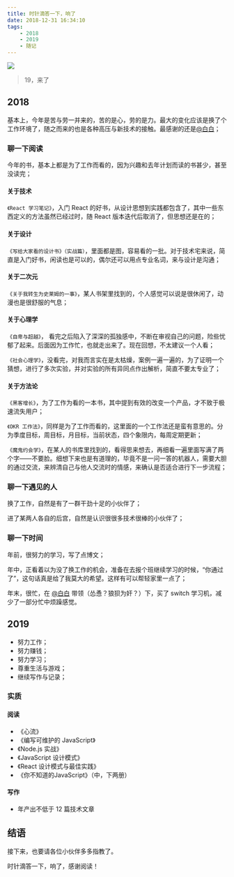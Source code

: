```yaml
---
title: 时针滴答一下，响了
date: 2018-12-31 16:34:10
tags:
    - 2018
    - 2019
    - 随记
---
```


![](/images/2018-banner.jpg)

> 19，来了

<!-- more -->

## 2018

基本上，今年是苦与劳一并来的，苦的是心，劳的是力。最大的变化应该是换了个工作环境了，随之而来的也是各种高压与新技术的接触。最感谢的还是[@白白](http://t.cn/RTstsBx)；

### 聊一下阅读

今年的书，基本上都是为了工作而看的，因为兴趣和去年计划而读的书甚少，甚至没读完；

#### 关于技术

`《React 学习笔记》`，入门 React 的好书，从设计思想到实践都包含了，其中一些东西定义的方法虽然已经过时，随 React 版本迭代后取消了，但思想还是在的；

#### 关于设计

`《写给大家看的设计书》（实战篇）`，里面都是图，容易看的一批。对于技术宅来说，简直是入门好书，闲读也是可以的，偶尔还可以用点专业名词，来与设计是沟通；


#### 关于二次元

`《关于我转生为史莱姆的一事》`，某人书架里找到的，个人感觉可以说是很休闲了，动漫也是很舒服的气息；

#### 关于心理学

`《自卑与超越》`， 看完之后陷入了深深的孤独感中，不断在审视自己的问题，险些忧郁了起来。后面因为工作忙，也就走出来了。现在回想，不太建议一个人看；

`《社会心理学》`，没看完，对我而言实在是太枯燥，案例一遍一遍的，为了证明一个猜想，进行了多次实验，并对实验的所有异同点作出解析，简直不要太专业了；

#### 关于方法论

`《黑客增长》`，为了工作为看的一本书，其中提到有效的改变一个产品，才不致于极速流失用户；

`《OKR 工作法》`，同样是为了工作而看的，这里面的一个工作法还是蛮有意思的。分为季度目标，周目标，月目标，当前状态，四个象限内，每周定期更新；

`《魔鬼约会学》`，在某人的书库里找到的，看得思来想去，再细看一遍里面写满了两个字——不要脸。细想下来也是有道理的，毕竟不是一问一答的机器人，需要大胆的通过交流，来辨清自己与他人交流时的情感，来确认是否适合进行下一步流程；


### 聊一下遇见的人

换了工作，自然是有了一群干劲十足的小伙伴了；

进了某两人各自的后宫，自然是认识很很多技术很棒的小伙伴了；

### 聊一下时间

年前，很努力的学习，写了点博文；

年中，正看着以为没了换工作的机会，准备在去报个班继续学习的时候，“你通过了”，这句话真是给了我莫大的希望。这样有可以帮轻家里一点了；

年末，很忙，在 [@白白](http://t.cn/RTstsBx) 带领（怂恿？狼狈为奸？）下，买了 switch 学习机，减少了一部分忙中烦躁感觉。

<div style='display: none'>

### 聊一下感受

回家了，感觉很难受。

你说：小时候，老人家们为啥对我那么好呀。

而我，长大了，也没什么能对你们好的呀。

</div>

## 2019

- 努力工作；
- 努力赚钱；
- 努力学习；
- 尊重生活与游戏；
- 继续写作与记录；

### 实质

#### 阅读

- 《心流》
- 《编写可维护的 JavaScript》
- 《Node.js 实战》
- 《JavaScript 设计模式》
- 《React 设计模式与最佳实践》
- 《你不知道的JavaScript》（中，下两册）

#### 写作

- 年产出不低于 12 篇技术文章

## 结语

接下来，也要请各位小伙伴多多指教了。

时针滴答一下，响了，感谢阅读！
